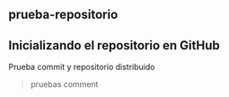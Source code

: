 ## prueba-repositorio
Inicializando el repositorio en GitHub
---
Prueba commit y repositorio distribuido
> pruebas comment
